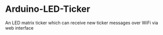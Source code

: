 # Arduino-LED-Ticker
An LED matrix ticker which can receive new ticker messages over WiFi via web interface
